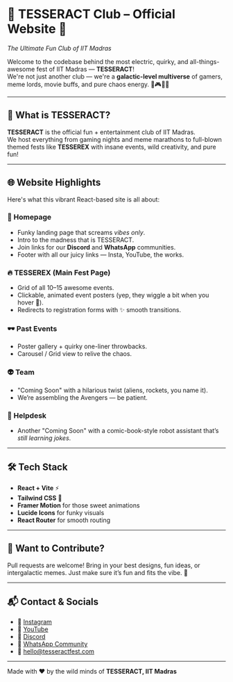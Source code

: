 # 🚀 TESSERACT Club – Official Website 🎉  
_The Ultimate Fun Club of IIT Madras_

Welcome to the codebase behind the most electric, quirky, and all-things-awesome fest of IIT Madras — **TESSERACT**!  
We're not just another club — we're a **galactic-level multiverse** of gamers, meme lords, movie buffs, and pure chaos energy. 🤯🎮🍿💥

---

## 🧩 What is TESSERACT?  
**TESSERACT** is the official fun + entertainment club of IIT Madras.  
We host everything from gaming nights and meme marathons to full-blown themed fests like **TESSEREX** with insane events, wild creativity, and pure fun!

---

## 🌐 Website Highlights

Here's what this vibrant React-based site is all about:

### 🎯 Homepage
- Funky landing page that screams *vibes only*.
- Intro to the madness that is TESSERACT.
- Join links for our **Discord** and **WhatsApp** communities.
- Footer with all our juicy links — Insta, YouTube, the works.

### 🔥 TESSEREX (Main Fest Page)
- Grid of all 10–15 awesome events.
- Clickable, animated event posters (yep, they wiggle a bit when you hover 👀).
- Redirects to registration forms with ✨ smooth transitions.

### 🕶️ Past Events
- Poster gallery + quirky one-liner throwbacks.
- Carousel / Grid view to relive the chaos.

### 👽 Team
- "Coming Soon" with a hilarious twist (aliens, rockets, you name it).
- We’re assembling the Avengers — be patient.

### 🤖 Helpdesk
- Another "Coming Soon" with a comic-book-style robot assistant that’s *still learning jokes*.

---

## 🛠️ Tech Stack
- **React + Vite** ⚡
- **Tailwind CSS** 🎨
- **Framer Motion** for those sweet animations
- **Lucide Icons** for funky visuals
- **React Router** for smooth routing

---

## 🤝 Want to Contribute?
Pull requests are welcome! Bring in your best designs, fun ideas, or intergalactic memes. Just make sure it’s fun and fits the vibe. 🌈

---

## 📬 Contact & Socials
- 📸 [Instagram](https://instagram.com/tesseract)  
- 🎥 [YouTube](https://youtube.com/tesseract)  
- 💬 [Discord](#)  
- 📱 [WhatsApp Community](#)  
- 📧 hello@tesseractfest.com

---

Made with ❤️ by the wild minds of **TESSERACT, IIT Madras**
